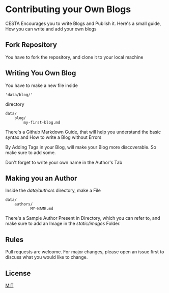 # Contributing your Own Blogs

CESTA Encourages you to write Blogs and Publish it. Here's a small guide, How you can write and add your own blogs

## Fork Repository

You have to fork the repository, and clone it to your local machine

## Writing You Own Blog

You have to make a new file inside

```
'data/blog/'
```

directory

```
data/
    blog/
        my-first-blog.md
```

There's a Github Markdown Guide, that will help you understand the basic syntax and How to write a Blog without Errors

By Adding Tags in your Blog, will make your Blog more discoverable. So make sure to add some.

Don't forget to write your own name in the Author's Tab

## Making you an Author

Inside the _data/authors_ directory, make a File

```
data/
    authors/
           MY-NAME.md
```

There's a Sample Author Present in Directory, which you can refer to, and make sure to add an Image in the _static/images_ Folder.

## Rules

Pull requests are welcome. For major changes, please open an issue first to discuss what you would like to change.

## License

[MIT](https://choosealicense.com/licenses/mit/)
